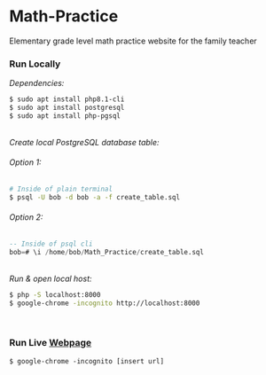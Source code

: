 # Math-Practice
Elementary grade level math practice website for the family teacher
&nbsp;
### Run Locally  
_Dependencies:_
```sh
$ sudo apt install php8.1-cli
$ sudo apt install postgresql
$ sudo apt install php-pgsql
```
&nbsp;  
_Create local PostgreSQL database table:_
###### _Option 1:_
```sh
# Inside of plain terminal
$ psql -U bob -d bob -a -f create_table.sql
```
###### _Option 2:_
```sql
-- Inside of psql cli
bob=# \i /home/bob/Math_Practice/create_table.sql
```
&nbsp;  
_Run & open local host:_
```sh
$ php -S localhost:8000
$ google-chrome -incognito http://localhost:8000
```
&nbsp;
### Run Live [Webpage]()
<!-- _[Live URL](#)_ -->
```
$ google-chrome -incognito [insert url]
```